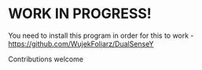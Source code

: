 # WORK IN PROGRESS!

You need to install this program in order for this to work - https://github.com/WujekFoliarz/DualSenseY

Contributions welcome
